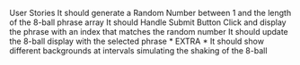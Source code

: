 
  User Stories
    It should generate a Random Number between 1 and the length of the 8-ball phrase array
    It should Handle Submit Button Click and display the phrase with an index that matches the random number
    It should update the 8-ball display with the selected phrase
    * EXTRA *  It should show different backgrounds at intervals simulating the shaking of the 8-ball

    